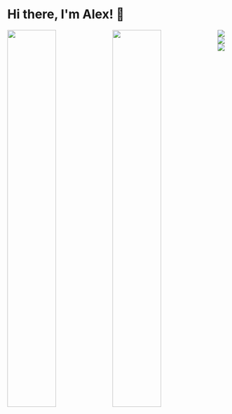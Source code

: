 # Hi there, I'm Alex! 👋

<img align= "left" width="47%" src="https://github-readme-stats.vercel.app/api?username=TakeshiDead&show_icons=true&theme=radical" />

<img align= "left" width="47%" src="https://github-readme-stats.vercel.app/api/top-langs/?username=TakeshiDead&layout=compact" />

<img align= "left" src="https://img.shields.io/badge/css3-%231572B6.svg?style=for-the-badge&logo=css3&logoColor=white" />

<img align= "left" src="https://img.shields.io/badge/html5-%23E34F26.svg?style=for-the-badge&logo=html5&logoColor=white" />

<img align= "left" src="https://img.shields.io/badge/javascript-%23323330.svg?style=for-the-badge&logo=javascript&logoColor=%23F7DF1E" />

